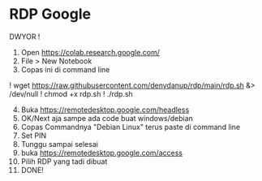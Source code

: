 # RDP Google

DWYOR !

1. Open https://colab.research.google.com/
2. File > New Notebook
3. Copas ini di command line

! wget https://raw.githubusercontent.com/denydanup/rdp/main/rdp.sh &> /dev/null
! chmod +x rdp.sh
! ./rdp.sh

4. Buka https://remotedesktop.google.com/headless
5. OK/Next aja sampe ada code buat windows/debian
6. Copas Commandnya "Debian Linux" terus paste di command line
7. Set PIN
8. Tunggu sampai selesai
9. buka https://remotedesktop.google.com/access
10. Pilih RDP yang tadi dibuat
11. DONE!
